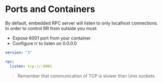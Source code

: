 # Ports and Containers
By default, embedded RPC server will listen to only localhost connections. In order to control RR from outside you must:

* Expose 6001 port from your container.
* Configure rr to listen on 0.0.0.0

```yaml
version: "3"

rpc:
  listen: tcp://:6001
```

> Remember that communication of TCP is slower than Unix sockets.
